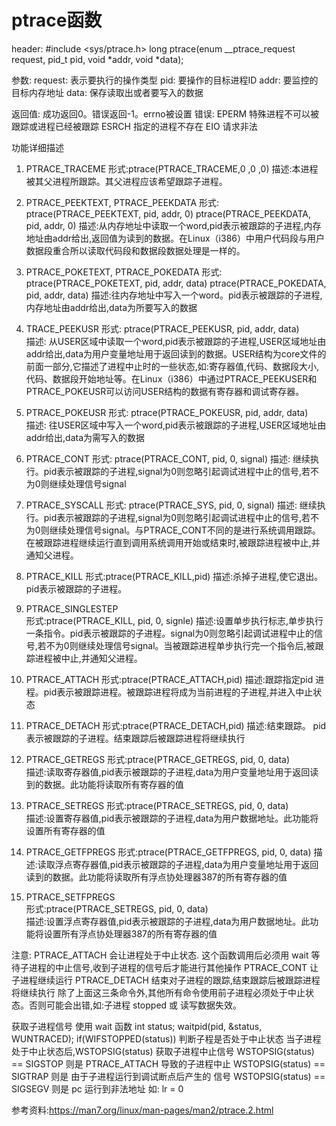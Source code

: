 # ptrace函数

header: #include <sys/ptrace.h>
long ptrace(enum __ptrace_request request, pid_t pid, void *addr, void *data);

参数:
request:    表示要执行的操作类型
pid:        要操作的目标进程ID
addr:       要监控的目标内存地址
data:       保存读取出或者要写入的数据

返回值:
成功返回0。错误返回-1。errno被设置
错误:
    EPERM       特殊进程不可以被跟踪或进程已经被跟踪
    ESRCH       指定的进程不存在
    EIO         请求非法

功能详细描述

1. PTRACE_TRACEME
形式:ptrace(PTRACE_TRACEME,0 ,0 ,0)
描述:本进程被其父进程所跟踪。其父进程应该希望跟踪子进程。  

2. PTRACE_PEEKTEXT, PTRACE_PEEKDATA
形式:
ptrace(PTRACE_PEEKTEXT, pid, addr, 0)
ptrace(PTRACE_PEEKDATA, pid, addr, 0)
描述:从内存地址中读取一个word,pid表示被跟踪的子进程,内存地址由addr给出,返回值为读到的数据。在Linux（i386）中用户代码段与用户数据段重合所以读取代码段和数据段数据处理是一样的。

3. PTRACE_POKETEXT, PTRACE_POKEDATA
形式:
ptrace(PTRACE_POKETEXT, pid, addr, data)
ptrace(PTRACE_POKEDATA, pid, addr, data)
描述:往内存地址中写入一个word。pid表示被跟踪的子进程,内存地址由addr给出,data为所要写入的数据

4. TRACE_PEEKUSR
形式:
ptrace(PTRACE_PEEKUSR, pid, addr, data)  
描述:
从USER区域中读取一个word,pid表示被跟踪的子进程,USER区域地址由addr给出,data为用户变量地址用于返回读到的数据。USER结构为core文件的前面一部分,它描述了进程中止时的一些状态,如:寄存器值,代码、数据段大小,代码、数据段开始地址等。在Linux（i386）中通过PTRACE_PEEKUSER和PTRACE_POKEUSR可以访问USER结构的数据有寄存器和调试寄存器。  

5. PTRACE_POKEUSR
形式:
ptrace(PTRACE_POKEUSR, pid, addr, data)  
描述:
往USER区域中写入一个word,pid表示被跟踪的子进程,USER区域地址由addr给出,data为需写入的数据

6. PTRACE_CONT
形式:
ptrace(PTRACE_CONT, pid, 0, signal)
描述:
继续执行。pid表示被跟踪的子进程,signal为0则忽略引起调试进程中止的信号,若不为0则继续处理信号signal

7. PTRACE_SYSCALL
形式:
ptrace(PTRACE_SYS, pid, 0, signal)
描述:
继续执行。pid表示被跟踪的子进程,signal为0则忽略引起调试进程中止的信号,若不为0则继续处理信号signal。与PTRACE_CONT不同的是进行系统调用跟踪。在被跟踪进程继续运行直到调用系统调用开始或结束时,被跟踪进程被中止,并通知父进程。  

8. PTRACE_KILL
形式:ptrace(PTRACE_KILL,pid)
描述:杀掉子进程,使它退出。pid表示被跟踪的子进程。  

9. PTRACE_SINGLESTEP  
形式:ptrace(PTRACE_KILL, pid, 0, signle)
描述:设置单步执行标志,单步执行一条指令。pid表示被跟踪的子进程。signal为0则忽略引起调试进程中止的信号,若不为0则继续处理信号signal。当被跟踪进程单步执行完一个指令后,被跟踪进程被中止,并通知父进程。

10. PTRACE_ATTACH
形式:ptrace(PTRACE_ATTACH,pid)
描述:跟踪指定pid 进程。pid表示被跟踪进程。被跟踪进程将成为当前进程的子进程,并进入中止状态

11. PTRACE_DETACH
形式:ptrace(PTRACE_DETACH,pid)
描述:结束跟踪。 pid表示被跟踪的子进程。结束跟踪后被跟踪进程将继续执行

12. PTRACE_GETREGS
形式:ptrace(PTRACE_GETREGS, pid, 0, data)  
描述:读取寄存器值,pid表示被跟踪的子进程,data为用户变量地址用于返回读到的数据。此功能将读取所有寄存器的值

13. PTRACE_SETREGS
形式:ptrace(PTRACE_SETREGS, pid, 0, data)  
描述:设置寄存器值,pid表示被跟踪的子进程,data为用户数据地址。此功能将设置所有寄存器的值

14. PTRACE_GETFPREGS
形式:ptrace(PTRACE_GETFPREGS, pid, 0, data)
描述:读取浮点寄存器值,pid表示被跟踪的子进程,data为用户变量地址用于返回读到的数据。此功能将读取所有浮点协处理器387的所有寄存器的值

15. PTRACE_SETFPREGS  
形式:ptrace(PTRACE_SETREGS, pid, 0, data)  
描述:设置浮点寄存器值,pid表示被跟踪的子进程,data为用户数据地址。此功能将设置所有浮点协处理器387的所有寄存器的值

注意:
PTRACE_ATTACH    会让进程处于中止状态. 这个函数调用后必须用 wait 等待子进程的中止信号,收到子进程的信号后才能进行其他操作
PTRACE_CONT      让子进程继续运行
PTRACE_DETACH    结束对子进程的跟踪,结束跟踪后被跟踪进程将继续执行
除了上面这三条命令外,其他所有命令使用前子进程必须处于中止状态。否则可能会出错,如:子进程 stopped 或 读写数据失效。

获取子进程信号 使用 wait 函数
int status;
waitpid(pid, &status, WUNTRACED);
if(WIFSTOPPED(status)) 判断子程是否处于中止状态
当子进程处于中止状态后,WSTOPSIG(status) 获取子进程中止信号
WSTOPSIG(status) == SIGSTOP 则是 PTRACE_ATTACH 导致的子进程中止
WSTOPSIG(status) == SIGTRAP 则是 由于子进程运行到调试断点后产生的 信号
WSTOPSIG(status) == SIGSEGV 则是 pc 运行到非法地址 如: lr = 0

参考资料:<https://man7.org/linux/man-pages/man2/ptrace.2.html>
